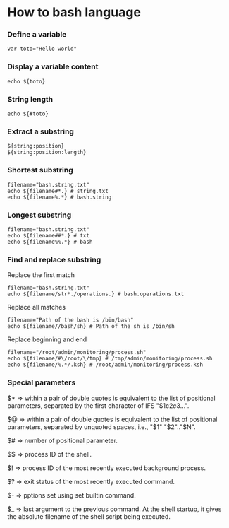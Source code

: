 # How to bash language

### Define a variable

```
var toto="Hello world"
```

### Display a variable content

```
echo ${toto}
```

### String length

```
echo ${#toto}
```

### Extract a substring

```
${string:position}
${string:position:length}
```

### Shortest substring

```
filename="bash.string.txt"
echo ${filename#*.} # string.txt
echo ${filename%.*} # bash.string
```

### Longest substring

```
filename="bash.string.txt"
echo ${filename##*.} # txt
echo ${filename%%.*} # bash
```

### Find and replace substring

Replace the first match

```
filename="bash.string.txt"
echo ${filename/str*./operations.} # bash.operations.txt
```

Replace all matches

```
filename="Path of the bash is /bin/bash"
echo ${filename//bash/sh} # Path of the sh is /bin/sh
```

Replace beginning and end

```
filename="/root/admin/monitoring/process.sh"
echo ${filename/#\/root/\/tmp} # /tmp/admin/monitoring/process.sh
echo ${filename/%.*/.ksh} # /root/admin/monitoring/process.ksh
```

### Special parameters

$* => within a pair of double quotes is equivalent to the list of positional parameters, separated by the first character of IFS "$1c$2c$3...".

$@ => within a pair of double quotes is equivalent to the list of positional parameters, separated by unquoted spaces, i.e., "$1" "$2".."$N".

$# => number of positional parameter.

$$ => process ID of the shell.

$! => process ID of the most recently executed background process.

$? => exit status of the most recently executed command.

$- => pptions set using set builtin command.

$_ => last argument to the previous command. At the shell startup, it gives the absolute filename of the shell script being executed.
